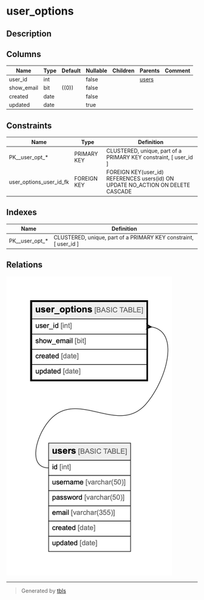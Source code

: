 # user_options

## Description

## Columns

| Name | Type | Default | Nullable | Children | Parents | Comment |
| ---- | ---- | ------- | -------- | -------- | ------- | ------- |
| user_id | int |  | false |  | [users](users.md) |  |
| show_email | bit | ((0)) | false |  |  |  |
| created | date |  | false |  |  |  |
| updated | date |  | true |  |  |  |

## Constraints

| Name | Type | Definition |
| ---- | ---- | ---------- |
| PK__user_opt_* | PRIMARY KEY | CLUSTERED, unique, part of a PRIMARY KEY constraint, [ user_id ] |
| user_options_user_id_fk | FOREIGN KEY | FOREIGN KEY(user_id) REFERENCES users(id) ON UPDATE NO_ACTION ON DELETE CASCADE |

## Indexes

| Name | Definition |
| ---- | ---------- |
| PK__user_opt_* | CLUSTERED, unique, part of a PRIMARY KEY constraint, [ user_id ] |

## Relations

![er](user_options.png)

---

> Generated by [tbls](https://github.com/k1LoW/tbls)

